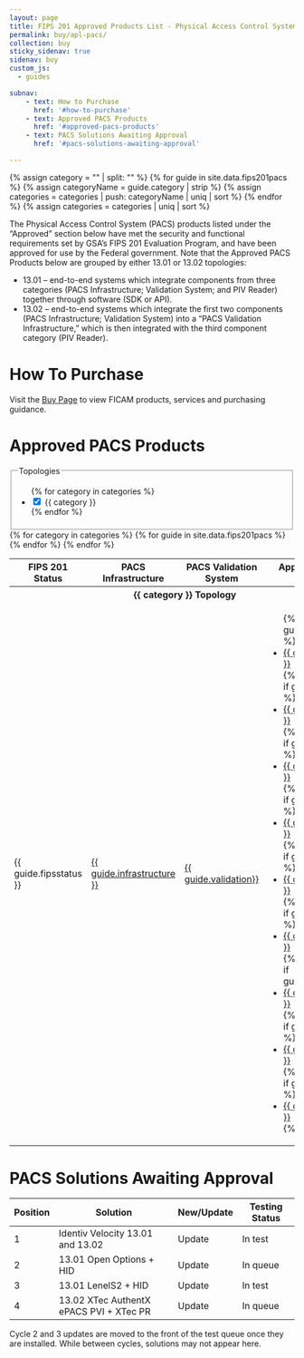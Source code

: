 ```yaml
---
layout: page
title: FIPS 201 Approved Products List - Physical Access Control System Components
permalink: buy/apl-pacs/
collection: buy
sticky_sidenav: true
sidenav: buy
custom_js:
  - guides

subnav:
    - text: How to Purchase
      href: '#how-to-purchase'
    - text: Approved PACS Products
      href: '#approved-pacs-products'
    - text: PACS Solutions Awaiting Approval
      href: '#pacs-solutions-awaiting-approval'

---
```


{% assign category = "" | split: "" %}
{% for guide in site.data.fips201pacs %}
  {% assign categoryName = guide.category | strip %}
  {% assign categories = categories | push: categoryName | uniq | sort %}
{% endfor %}
{% assign categories = categories | uniq | sort %}


The Physical Access Control System (PACS) products listed under the “Approved” section below have met the security and functional requirements set by GSA’s FIPS 201 Evaluation Program, and have been approved for use by the Federal government. Note that the Approved PACS Products below are grouped by either 13.01 or 13.02 topologies:

- 13.01 – end-to-end systems which integrate components from three categories (PACS Infrastructure; Validation System; and PIV Reader) together through software (SDK or API).
- 13.02 – end-to-end systems which integrate the first two components (PACS Infrastructure; Validation System) into a “PACS Validation Infrastructure,” which is then integrated with the third component category (PIV Reader).

# How To Purchase

Visit the [Buy Page](../) to view FICAM products, services and purchasing guidance.

# Approved PACS Products

<fieldset class="usa-fieldset-inputs guide-filter">
  <legend>Topologies</legend>
    <ul class="usa-unstyled-list">
      {% for category in categories %}
        <li>
          <input class="guide-filter-category" id="category-{{ category | slugify }}" type="checkbox" name="categories" value="{{ category }}" checked>
          <label for="category-{{ category | slugify }}">{{ category }}</label>
        </li>
      {% endfor %}
    </ul>
</fieldset>

<table class="usa-table--borderless">
  <thead class="usa-sr">
    <tr>
      <th id="pacs-table-heading-fipsstatus" scope="col">FIPS 201 Status</th>
      <th id="pacs-table-heading-infra" scope="col">PACS Infrastructure</th>
      <th id="pacs-table-heading-validation" scope="col">PACS Validation System</th>
      <th id="pacs-table-heading-cardreader" scope="col">Approved Card Reader</th>
    </tr>
  </thead>
  <tbody>
    {% for category in categories %}
      <tr class="pacs-table-category-heading" data-category="{{ category }}">
        <th colspan="4" class="pacs-table-heading" id="pacs-table-heading-{{ category | slugify }}"><b>{{ category }} Topology</b></th>
      </tr>
      {% for guide in site.data.fips201pacs %}
        <!-- {% if guide.category == category %} -->
          <tr class="pacs-table-row" data-category="{{ guide.category }}">
            <td headers="pacs-table-heading-{{ category | slugify }} pacs-table-heading-fipsstatus">{{ guide.fipsstatus }}</td>
            <td headers="pacs-table-heading-{{ category | slugify }} pacs-table-heading-infrastructure"><a href="{{ guide.url | prepend: site.baseurl }}" target="_blank">{{ guide.infrastructure }}</a></td>
            <td headers="pacs-table-heading-{{ category | slugify }} pacs-table-heading-validation"><a href="{{ guide.url | prepend: site.baseurl }}" target="_blank">{{ guide.validation}}</a></td>
            <td>              
              <ul class="usa-unstyled-list">
                {% if guide.reader1 %}
                  <li><a href="{{ guide.url | prepend: site.baseurl }}" target="_blank">{{ guide.reader1 }}</a></li>
                {% endif %}
                {% if guide.reader2 %}
                  <li><a href="{{ guide.url | prepend: site.baseurl }}" target="_blank">{{ guide.reader2 }}</a></li>
                {% endif %}
                {% if guide.reader3 %}
                  <li><a href="{{ guide.url | prepend: site.baseurl }}" target="_blank">{{ guide.reader3 }}</a></li>
                {% endif %}
                {% if guide.reader4 %}
                  <li><a href="{{ guide.url | prepend: site.baseurl }}" target="_blank">{{ guide.reader4 }}</a></li>
                {% endif %}
                {% if guide.reader5 %}
                  <li><a href="{{ guide.url | prepend: site.baseurl }}" target="_blank">{{ guide.reader5 }}</a></li>
                {% endif %}
                {% if guide.reader6 %}
                  <li><a href="{{ guide.url | prepend: site.baseurl }}" target="_blank">{{ guide.reader6 }}</a></li>
                {% endif %}
                {% if guide.reader7%}
                  <li><a href="{{ guide.url | prepend: site.baseurl }}" target="_blank">{{ guide.reader7 }}</a></li>
                {% endif %}
                {% if guide.reader8 %}
                  <li><a href="{{ guide.url | prepend: site.baseurl }}" target="_blank">{{ guide.reader8 }}</a></li>
                {% endif %}
                {% if guide.reader9 %}
                  <li><a href="{{ guide.url | prepend: site.baseurl }}" target="_blank">{{ guide.reader9 }}</a></li>
                {% endif %}
              </ul>
            </td>
          </tr>
        <!-- {% endif %} -->
      {% endfor %} <!--pacs in category-->
     {% endfor %} <!--overall pacs category-->
  </tbody>
</table>

# PACS Solutions Awaiting Approval

| Position | Solution | New/Update | Testing Status |
| -------- | -------- | ---------- | -------------- |
| 1 |	Identiv Velocity 13.01 and 13.02	| Update	| In test |
| 2	| 13.01 Open Options + HID	| Update	| In queue |
| 3	| 13.01 LenelS2 + HID	| Update |	In test |
| 4	| 13.02 XTec AuthentX ePACS PVI + XTec PR	| Update	| In queue |

Cycle 2 and 3 updates are moved to the front of the test queue once they are installed. While between cycles, solutions may not appear here.
